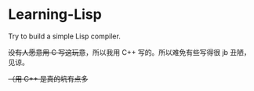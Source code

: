# Learning-Lisp
Try to build a simple Lisp compiler. 

~~没有人愿意用 C 写这玩意~~，所以我用 C++ 写的。所以难免有些写得很 jb 丑陋，见谅。

~~（用 C++ 是真的坑有点多~~